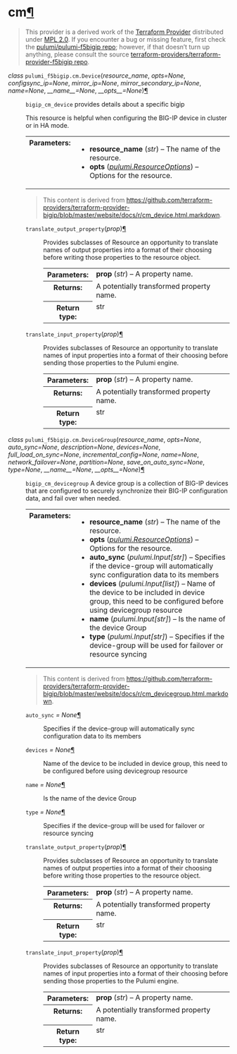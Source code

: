---
---

<div class="section" id="cm">
<h1>cm<a class="headerlink" href="#cm" title="Permalink to this headline">¶</a></h1>
<blockquote>
<div>This provider is a derived work of the <a class="reference external" href="https://github.com/terraform-providers/terraform-provider-f5bigip">Terraform Provider</a> distributed under
<a class="reference external" href="https://www.mozilla.org/en-US/MPL/2.0/">MPL 2.0</a>. If you encounter a bug or missing feature, first check the
<a class="reference external" href="https://github.com/pulumi/pulumi-f5bigip/issues">pulumi/pulumi-f5bigip repo</a>; however, if that doesn’t turn up
anything, please consult the source <a class="reference external" href="https://github.com/terraform-providers/terraform-provider-f5bigip/issues">terraform-providers/terraform-provider-f5bigip repo</a>.</div></blockquote>
<span class="target" id="module-pulumi_f5bigip.cm"></span><dl class="class">
<dt id="pulumi_f5bigip.cm.Device">
<em class="property">class </em><code class="descclassname">pulumi_f5bigip.cm.</code><code class="descname">Device</code><span class="sig-paren">(</span><em>resource_name</em>, <em>opts=None</em>, <em>configsync_ip=None</em>, <em>mirror_ip=None</em>, <em>mirror_secondary_ip=None</em>, <em>name=None</em>, <em>__name__=None</em>, <em>__opts__=None</em><span class="sig-paren">)</span><a class="headerlink" href="#pulumi_f5bigip.cm.Device" title="Permalink to this definition">¶</a></dt>
<dd><p><code class="docutils literal notranslate"><span class="pre">bigip_cm_device</span></code> provides details about a specific bigip</p>
<p>This resource is helpful when configuring the BIG-IP device in cluster or in HA mode.</p>
<table class="docutils field-list" frame="void" rules="none">
<col class="field-name" />
<col class="field-body" />
<tbody valign="top">
<tr class="field-odd field"><th class="field-name">Parameters:</th><td class="field-body"><ul class="first last simple">
<li><strong>resource_name</strong> (<em>str</em>) – The name of the resource.</li>
<li><strong>opts</strong> (<a class="reference internal" href="../../pulumi/#pulumi.ResourceOptions" title="pulumi.ResourceOptions"><em>pulumi.ResourceOptions</em></a>) – Options for the resource.</li>
</ul>
</td>
</tr>
</tbody>
</table>
<blockquote>
<div>This content is derived from <a class="reference external" href="https://github.com/terraform-providers/terraform-provider-bigip/blob/master/website/docs/r/cm_device.html.markdown">https://github.com/terraform-providers/terraform-provider-bigip/blob/master/website/docs/r/cm_device.html.markdown</a>.</div></blockquote>
<dl class="method">
<dt id="pulumi_f5bigip.cm.Device.translate_output_property">
<code class="descname">translate_output_property</code><span class="sig-paren">(</span><em>prop</em><span class="sig-paren">)</span><a class="headerlink" href="#pulumi_f5bigip.cm.Device.translate_output_property" title="Permalink to this definition">¶</a></dt>
<dd><p>Provides subclasses of Resource an opportunity to translate names of output properties
into a format of their choosing before writing those properties to the resource object.</p>
<table class="docutils field-list" frame="void" rules="none">
<col class="field-name" />
<col class="field-body" />
<tbody valign="top">
<tr class="field-odd field"><th class="field-name">Parameters:</th><td class="field-body"><strong>prop</strong> (<em>str</em>) – A property name.</td>
</tr>
<tr class="field-even field"><th class="field-name">Returns:</th><td class="field-body">A potentially transformed property name.</td>
</tr>
<tr class="field-odd field"><th class="field-name">Return type:</th><td class="field-body">str</td>
</tr>
</tbody>
</table>
</dd></dl>

<dl class="method">
<dt id="pulumi_f5bigip.cm.Device.translate_input_property">
<code class="descname">translate_input_property</code><span class="sig-paren">(</span><em>prop</em><span class="sig-paren">)</span><a class="headerlink" href="#pulumi_f5bigip.cm.Device.translate_input_property" title="Permalink to this definition">¶</a></dt>
<dd><p>Provides subclasses of Resource an opportunity to translate names of input properties into
a format of their choosing before sending those properties to the Pulumi engine.</p>
<table class="docutils field-list" frame="void" rules="none">
<col class="field-name" />
<col class="field-body" />
<tbody valign="top">
<tr class="field-odd field"><th class="field-name">Parameters:</th><td class="field-body"><strong>prop</strong> (<em>str</em>) – A property name.</td>
</tr>
<tr class="field-even field"><th class="field-name">Returns:</th><td class="field-body">A potentially transformed property name.</td>
</tr>
<tr class="field-odd field"><th class="field-name">Return type:</th><td class="field-body">str</td>
</tr>
</tbody>
</table>
</dd></dl>

</dd></dl>

<dl class="class">
<dt id="pulumi_f5bigip.cm.DeviceGroup">
<em class="property">class </em><code class="descclassname">pulumi_f5bigip.cm.</code><code class="descname">DeviceGroup</code><span class="sig-paren">(</span><em>resource_name</em>, <em>opts=None</em>, <em>auto_sync=None</em>, <em>description=None</em>, <em>devices=None</em>, <em>full_load_on_sync=None</em>, <em>incremental_config=None</em>, <em>name=None</em>, <em>network_failover=None</em>, <em>partition=None</em>, <em>save_on_auto_sync=None</em>, <em>type=None</em>, <em>__name__=None</em>, <em>__opts__=None</em><span class="sig-paren">)</span><a class="headerlink" href="#pulumi_f5bigip.cm.DeviceGroup" title="Permalink to this definition">¶</a></dt>
<dd><p><code class="docutils literal notranslate"><span class="pre">bigip_cm_devicegroup</span></code> A device group is a collection of BIG-IP devices that are configured to securely synchronize their BIG-IP configuration data, and fail over when needed.</p>
<table class="docutils field-list" frame="void" rules="none">
<col class="field-name" />
<col class="field-body" />
<tbody valign="top">
<tr class="field-odd field"><th class="field-name">Parameters:</th><td class="field-body"><ul class="first last simple">
<li><strong>resource_name</strong> (<em>str</em>) – The name of the resource.</li>
<li><strong>opts</strong> (<a class="reference internal" href="../../pulumi/#pulumi.ResourceOptions" title="pulumi.ResourceOptions"><em>pulumi.ResourceOptions</em></a>) – Options for the resource.</li>
<li><strong>auto_sync</strong> (<em>pulumi.Input</em><em>[</em><em>str</em><em>]</em>) – Specifies if the device-group will automatically sync configuration data to its members</li>
<li><strong>devices</strong> (<em>pulumi.Input</em><em>[</em><em>list</em><em>]</em>) – Name of the device to be included in device group, this need to be configured before using devicegroup resource</li>
<li><strong>name</strong> (<em>pulumi.Input</em><em>[</em><em>str</em><em>]</em>) – Is the name of the device Group</li>
<li><strong>type</strong> (<em>pulumi.Input</em><em>[</em><em>str</em><em>]</em>) – Specifies if the device-group will be used for failover or resource syncing</li>
</ul>
</td>
</tr>
</tbody>
</table>
<blockquote>
<div>This content is derived from <a class="reference external" href="https://github.com/terraform-providers/terraform-provider-bigip/blob/master/website/docs/r/cm_devicegroup.html.markdown">https://github.com/terraform-providers/terraform-provider-bigip/blob/master/website/docs/r/cm_devicegroup.html.markdown</a>.</div></blockquote>
<dl class="attribute">
<dt id="pulumi_f5bigip.cm.DeviceGroup.auto_sync">
<code class="descname">auto_sync</code><em class="property"> = None</em><a class="headerlink" href="#pulumi_f5bigip.cm.DeviceGroup.auto_sync" title="Permalink to this definition">¶</a></dt>
<dd><p>Specifies if the device-group will automatically sync configuration data to its members</p>
</dd></dl>

<dl class="attribute">
<dt id="pulumi_f5bigip.cm.DeviceGroup.devices">
<code class="descname">devices</code><em class="property"> = None</em><a class="headerlink" href="#pulumi_f5bigip.cm.DeviceGroup.devices" title="Permalink to this definition">¶</a></dt>
<dd><p>Name of the device to be included in device group, this need to be configured before using devicegroup resource</p>
</dd></dl>

<dl class="attribute">
<dt id="pulumi_f5bigip.cm.DeviceGroup.name">
<code class="descname">name</code><em class="property"> = None</em><a class="headerlink" href="#pulumi_f5bigip.cm.DeviceGroup.name" title="Permalink to this definition">¶</a></dt>
<dd><p>Is the name of the device Group</p>
</dd></dl>

<dl class="attribute">
<dt id="pulumi_f5bigip.cm.DeviceGroup.type">
<code class="descname">type</code><em class="property"> = None</em><a class="headerlink" href="#pulumi_f5bigip.cm.DeviceGroup.type" title="Permalink to this definition">¶</a></dt>
<dd><p>Specifies if the device-group will be used for failover or resource syncing</p>
</dd></dl>

<dl class="method">
<dt id="pulumi_f5bigip.cm.DeviceGroup.translate_output_property">
<code class="descname">translate_output_property</code><span class="sig-paren">(</span><em>prop</em><span class="sig-paren">)</span><a class="headerlink" href="#pulumi_f5bigip.cm.DeviceGroup.translate_output_property" title="Permalink to this definition">¶</a></dt>
<dd><p>Provides subclasses of Resource an opportunity to translate names of output properties
into a format of their choosing before writing those properties to the resource object.</p>
<table class="docutils field-list" frame="void" rules="none">
<col class="field-name" />
<col class="field-body" />
<tbody valign="top">
<tr class="field-odd field"><th class="field-name">Parameters:</th><td class="field-body"><strong>prop</strong> (<em>str</em>) – A property name.</td>
</tr>
<tr class="field-even field"><th class="field-name">Returns:</th><td class="field-body">A potentially transformed property name.</td>
</tr>
<tr class="field-odd field"><th class="field-name">Return type:</th><td class="field-body">str</td>
</tr>
</tbody>
</table>
</dd></dl>

<dl class="method">
<dt id="pulumi_f5bigip.cm.DeviceGroup.translate_input_property">
<code class="descname">translate_input_property</code><span class="sig-paren">(</span><em>prop</em><span class="sig-paren">)</span><a class="headerlink" href="#pulumi_f5bigip.cm.DeviceGroup.translate_input_property" title="Permalink to this definition">¶</a></dt>
<dd><p>Provides subclasses of Resource an opportunity to translate names of input properties into
a format of their choosing before sending those properties to the Pulumi engine.</p>
<table class="docutils field-list" frame="void" rules="none">
<col class="field-name" />
<col class="field-body" />
<tbody valign="top">
<tr class="field-odd field"><th class="field-name">Parameters:</th><td class="field-body"><strong>prop</strong> (<em>str</em>) – A property name.</td>
</tr>
<tr class="field-even field"><th class="field-name">Returns:</th><td class="field-body">A potentially transformed property name.</td>
</tr>
<tr class="field-odd field"><th class="field-name">Return type:</th><td class="field-body">str</td>
</tr>
</tbody>
</table>
</dd></dl>

</dd></dl>

</div>
